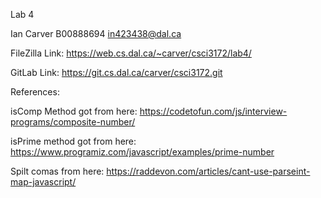 Lab 4

Ian Carver
B00888694
in423438@dal.ca

FileZilla Link:
https://web.cs.dal.ca/~carver/csci3172/lab4/

GitLab Link:
https://git.cs.dal.ca/carver/csci3172.git

References:

isComp Method got from here:
https://codetofun.com/js/interview-programs/composite-number/

isPrime method got from here:
https://www.programiz.com/javascript/examples/prime-number

Spilt comas from here:
https://raddevon.com/articles/cant-use-parseint-map-javascript/